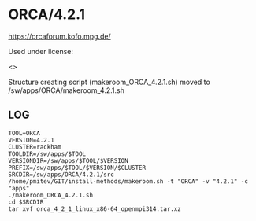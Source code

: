 ORCA/4.2.1
========================

<https://orcaforum.kofo.mpg.de/>

Used under license:

<>

Structure creating script (makeroom_ORCA_4.2.1.sh) moved to /sw/apps/ORCA/makeroom_4.2.1.sh

LOG
---

    TOOL=ORCA
    VERSION=4.2.1
    CLUSTER=rackham
    TOOLDIR=/sw/apps/$TOOL
    VERSIONDIR=/sw/apps/$TOOL/$VERSION
    PREFIX=/sw/apps/$TOOL/$VERSION/$CLUSTER
    SRCDIR=/sw/apps/ORCA/4.2.1/src
    /home/pmitev/GIT/install-methods/makeroom.sh -t "ORCA" -v "4.2.1" -c "apps"
    ./makeroom_ORCA_4.2.1.sh
    cd $SRCDIR
    tar xvf orca_4_2_1_linux_x86-64_openmpi314.tar.xz
